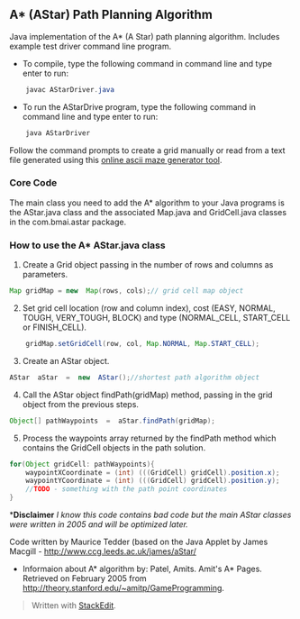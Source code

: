 ##  A* (AStar) Path Planning Algorithm

Java implementation of the A* (A Star) path planning algorithm. Includes example test driver command line program.

 - To compile, type the following command in command line and type enter to run:
```java
    javac AStarDriver.java
```
 - To run the AStarDrive program, type the following command in command line and type enter to run:
```java
    java AStarDriver
```
Follow the command prompts to create a grid manually or read from a text file generated using this [online ascii maze generator tool](https://www.dcode.fr/maze-generator).
### Core Code
The main class you need to add the A* algorithm to your Java programs is the AStar.java class and the associated Map.java and GridCell.java classes in the com.bmai.astar package.

### How to use the A* AStar.java class

 1. Create a Grid object passing in the number of rows and columns as parameters.
```java
Map gridMap = new  Map(rows, cols);// grid cell map object
```
 2. Set grid cell location (row and column index), cost (EASY, NORMAL, TOUGH, VERY_TOUGH, BLOCK) and type (NORMAL_CELL, START_CELL or FINISH_CELL).
```java
    gridMap.setGridCell(row, col, Map.NORMAL, Map.START_CELL);
```
 3. Create an AStar object.
  ```java
AStar  aStar  =  new  AStar();//shortest path algorithm object
```
 4.  Call the AStar object findPath(gridMap) method, passing in the grid object from the previous steps.
 ```java
Object[] pathWaypoints  =  aStar.findPath(gridMap);
```
 5. Process the waypoints array returned by the findPath method which contains the GridCell objects in the path solution.
```java
for(Object gridCell: pathWaypoints){             
	waypointXCoordinate = (int) (((GridCell) gridCell).position.x);
	waypointYCoordinate = (int) (((GridCell) gridCell).position.y);
	//TODO - something with the path point coordinates               
}
```

***Disclaimer**
*I know this code contains bad code but the main AStar classes were written in 2005 and will be optimized later.*

Code written by Maurice Tedder (based on the Java Applet by James Macgill - http://www.ccg.leeds.ac.uk/james/aStar/

  

* Informaion about A* algorithm by: Patel, Amits. Amit's A* Pages. Retrieved on February 2005 from http://theory.stanford.edu/~amitp/GameProgramming.

> Written with [StackEdit](https://stackedit.io/).
